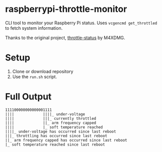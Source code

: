 # raspberrypi-throttle-monitor

CLI tool to monitor your Raspberry Pi status. Uses
`vcgencmd get_throttled` to fetch system information.

Thanks to the original project,
[throttle-status][original-project] by M4XDMG.

[original-project]: https://github.com/M4XDMG/throttle-status

# Setup

1. Clone or download repository
2. Use the `run.sh` script.


# Full Output

```
111100000000000001111
||||             ||||_ under-voltage
||||             |||_ currently throttled
||||             ||_ arm frequency capped
||||             |_ soft temperature reached
||||_ under-voltage has occurred since last reboot
|||_ throttling has occurred since last reboot
||_ arm frequency capped has occurred since last reboot
|_ soft temperature reached since last reboot
```